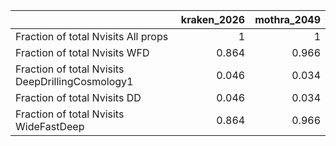 |                                                  |   kraken_2026 |   mothra_2049 |
|:-------------------------------------------------|--------------:|--------------:|
| Fraction of total Nvisits All props              |         1     |         1     |
| Fraction of total Nvisits WFD                    |         0.864 |         0.966 |
| Fraction of total Nvisits DeepDrillingCosmology1 |         0.046 |         0.034 |
| Fraction of total Nvisits DD                     |         0.046 |         0.034 |
| Fraction of total Nvisits WideFastDeep           |         0.864 |         0.966 |
